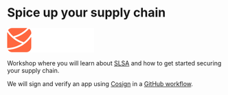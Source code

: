 
# Spice up your supply chain
![slsa logo](img/slsa-logo.svg)

Workshop where you will learn about [SLSA](https://slsa.dev/) and how to get started securing your supply chain.

We will sign and verify an app using [Cosign](https://github.com/sigstore/cosign) in a [GitHub workflow](https://docs.github.com/en/actions/quickstart). 
